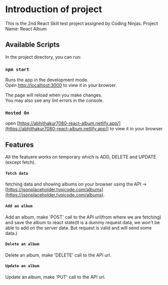 # Introduction of project
This is the 2nd React Skill test project assigned by Coding Ninjas.
Project Name: React Album

## Available Scripts

In the project directory, you can run:

### `npm start`

Runs the app in the development mode.\
Open [http://localhost:3000](http://localhost:3000) to view it in your browser.

The page will reload when you make changes.\
You may also see any lint errors in the console.

### `Hosted On`
open [https://abhithakur7080-react-album.netlify.app/](https://abhithakur7080-react-album.netlify.app/) to view it in your browser

## Features

All the featuere works on temporary which is ADD, DELETE and UPDATE (except fetch).


#### `fetch data`
fetching data and showing albums on your browser using the API -> [https://jsonplaceholder.typicode.com/albums](https://jsonplaceholder.typicode.com/albums).

#### `Add an album`
Add an album, make 'POST' call to the API url(from where we are fetching) and save the album to react state(It is a dummy request data, we won't be able to add on the server data. But request is valid and will send some data.)

#### `Delete an album`
Delete an album, make 'DELETE' call to the API url.

#### `Update an album`
Update an album, make 'PUT' call to the API url.